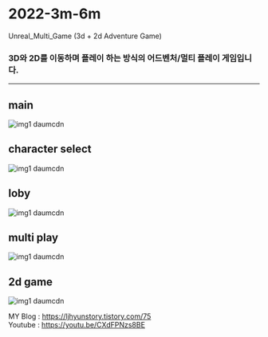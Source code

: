 # 2022-3m-6m
Unreal_Multi_Game (3d + 2d Adventure Game)

### 3D와 2D를 이동하며 플레이 하는 방식의 어드벤처/멀티 플레이 게임입니다.
***

## main 
![img1 daumcdn](https://user-images.githubusercontent.com/100923108/216541220-53d02e88-d18f-4867-9d9b-8131fd5774f5.png)


## character select
![img1 daumcdn](https://user-images.githubusercontent.com/100923108/216541028-e52d5758-aa5a-4acc-b936-044fe1326e68.png)


## loby
![img1 daumcdn](https://user-images.githubusercontent.com/100923108/216542405-391e4706-1e85-41e1-9b76-58939367fd77.png)


## multi play
![img1 daumcdn](https://user-images.githubusercontent.com/100923108/216541580-6f277623-c9a6-4ca9-960c-35772ced2cd2.png)




## 2d game
![img1 daumcdn](https://user-images.githubusercontent.com/100923108/216540986-4c22e11b-718f-41e8-8255-3bdcef09de8f.png)





MY Blog : https://ljhyunstory.tistory.com/75
<br>
Youtube : https://youtu.be/CXdFPNzs8BE
